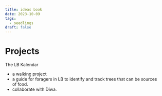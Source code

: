 ```yaml
---
title: ideas book
date: 2023-10-09
tags:
  - seedlings
draft: false
---
```

# Projects

The LB Kalendar
- a walking project
- a guide for foragers in LB to identify and track trees that can be sources of food.
- collaborate with Diwa.